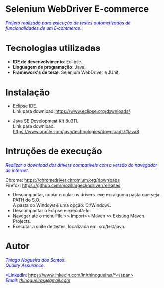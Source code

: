 # Selenium WebDriver E-commerce
<span style="color:blue">*Projeto realizado para execução de testes automatizados de funcionalidades de um E-commerce*</span>.

# Tecnologias utilizadas
* **IDE de desenvolvimento**: Eclipse.
* **Linguagem de programação**: Java.
* **Framework's de teste**: Selenium WebDriver e JUnit.

# Instalação
* Eclipse IDE. <br />
Link para download: https://www.eclipse.org/downloads/

* Java SE Development Kit 8u311. <br />
Link para download: https://www.oracle.com/java/technologies/downloads/#java8

# Intruções de execução
<span style="color:blue">*Realizar o download dos drivers compatíveis com a versão do navegador de internet.*</span> <br />

Chrome: https://chromedriver.chromium.org/downloads <br />
Firefox: https://github.com/mozilla/geckodriver/releases <br />
<ul>
<li>Descompactar, copiar e colar os drivers .exe em alguma pasta que seja PATH do S.O. <br />A pasta do Windows é uma opção: C:\Windows.</li>
<li>Descompactar o Eclipse e executá-lo.</li>
<li>Navegar até o menu File >> Import>> Maven >> Existing Maven Projects.</li>
<li>Executar a suíte de testes, localizada em: src/test/java.</li>
</ul>

# Autor
<span style="color:blue">*Thiago Nogueira dos Santos*</span>. <br />
<span style="color:blue">*Quality Assurance*</span>. <br />

<span style="color:blue">*LinkedIn: https://www.linkedin.com/in/thinogueiras/*</span> <br />
<span style="color:blue">*Email: thinogueiras@gmail.com*</span>
